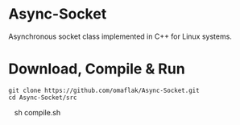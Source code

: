 # Async-Socket
Asynchronous socket class implemented in C++ for Linux systems.

# Download, Compile & Run

    git clone https://github.com/omaflak/Async-Socket.git
    cd Async-Socket/src
    sh compile.sh

